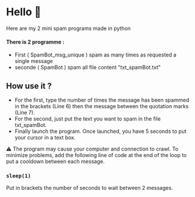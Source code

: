 # Hello 👋
Here are my 2 mini spam programs made in python

#### There is 2 programme :
* First ( SpamBot_msg_unique ) spam as many times as requested a single message
* seconde ( SpamBot ) spam all file content "txt_spamBot.txt"

## How use it ?
* For the first, type the number of times the message has been spammed in the brackets (Line 6) then the message between the quotation marks (Line 7).
* For the second, just put the text you want to spam in the file txt_spamBot.
* Finally launch the program. Once launched, you have 5 seconds to put your cursor in a text box.

⚠ The program may cause your computer and connection to crawl. To minimize problems, add the following line of code at the end of the loop to put a cooldown between each message.
### `sleep(1)`
Put in brackets the number of seconds to wait between 2 messages.
